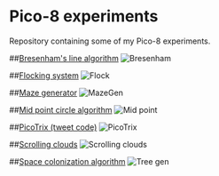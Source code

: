 
# Pico-8 experiments
Repository containing some of my Pico-8 experiments.

##[Bresenham's line algorithm](bresenham.p8)
![Bresenham](imgs/bresenham.gif)

##[Flocking system](flock.p8)
![Flock](imgs/flock.gif)

##[Maze generator](mazegen.p8)
![MazeGen](imgs/mazegen.gif)

##[Mid point circle algorithm](midpointcircle.p8)
![Mid point](imgs/midpointcircle.gif)

##[PicoTrix (tweet code)](picotrix.p8)
![PicoTrix](imgs/picotrix.gif)

##[Scrolling clouds](scrollingclouds.p8)
![Scrolling clouds](imgs/scrollingclouds.gif)

##[Space colonization algorithm](treegen.p8)
![Tree gen](imgs/treegen.gif)
